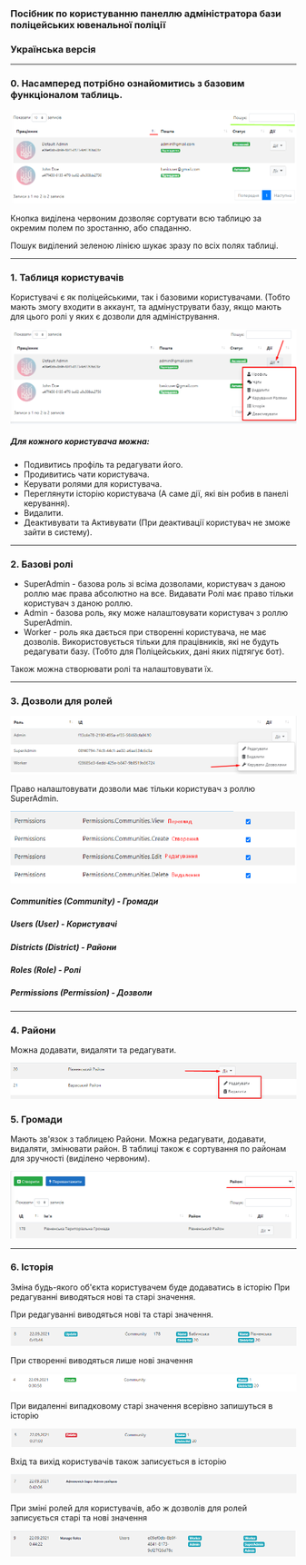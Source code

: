 ### Посібник по користуванню панеллю адміністратора бази поліцейських ювенальної поліції</h3>

### Українська версія

___

### 0. Насамперед потрібно ознайомитись з базовим функціоналом таблиць.

![приклад таблиці](WebUI/wwwroot/ReadmeFiles/datatable.png)

Кнопка виділена червоним дозволяє сортувати всю таблицю за окремим полем по зростанню, або спаданню.

Пошук виділений зеленою лінією шукає зразу по всіх полях таблиці.

___

### 1. Таблиця користувачів

Користувачі є як поліцейськими, так і базовими користувачами. (Тобто мають змогу входити в аккаунт, та адмінуструвати базу, якщо мають для цього ролі у яких є дозволи для адміністрування.

![приклад таблиці користувачів](WebUI/wwwroot/ReadmeFiles/users.png)

##### Для кожного користувача можна:
* Подивитись профіль та редагувати його.
* Продивитись чати користувача.
* Керувати ролями для користувача.
* Переглянути історію користувача (А саме дії, які він робив в панелі керування).
* Видалити.
* Деактивувати та Активувати (При деактивації користувач не зможе зайти в систему).

___

### 2. Базові ролі

* SuperAdmin - базова роль зі всіма дозволами, користувач з даною роллю має права абсолютно на все. Видавати Ролі має право тільки користувач з даною роллю.
*	Admin - базова роль, яку може налаштовувати користувач з роллю SuperAdmin.
*	Worker - роль яка дається при створенні користувача, не має дозволів. Використовується тільки для працівників, які не будуть редагувати базу. (Тобто для Поліцейських, дані яких підтягує бот).

Також можна створювати ролі та налаштовувати їх.

___

### 3. Дозволи для ролей

![приклад таблиці ролей](WebUI/wwwroot/ReadmeFiles/roles.png)

Право налаштовувати дозволи має тільки користувач з роллю SuperAdmin.

![приклад таблиці дозволів](WebUI/wwwroot/ReadmeFiles/rolespermissions.png)

##### Communities (Community) - Громади
##### Users (User) - Користувачі
##### Districts (District) - Райони
##### Roles (Role) - Ролі
##### Permissions (Permission) - Дозволи

___

### 4. Райони

Можна додавати, видаляти та редагувати.

![приклад таблиці районів](WebUI/wwwroot/ReadmeFiles/districts.png)

### 5. Громади

Мають зв'язок з таблицею Райони. Можна редагувати, додавати, видаляти, змінювати район. В таблиці також є сортування по районам для зручності (виділено червоним).

![приклад таблиці громад](WebUI/wwwroot/ReadmeFiles/community.png)

___

### 6. Історія

Зміна будь-якого об'єкта користувачем буде додаватись в історію
При редагуванні виводяться нові та старі значення.

При редагуванні виводяться нові та старі значення.

![приклад історії редагування](WebUI/wwwroot/ReadmeFiles/history1.png)

При створенні виводяться лише нові значення

![приклад історії створення](WebUI/wwwroot/ReadmeFiles/history2.png)

При видаленні випадковому старі значення всерівно запишуться в історію

![приклад історії видалення](WebUI/wwwroot/ReadmeFiles/history3.png)

Вхід та вихід користувачів також записується в історію

![приклад історії входу](WebUI/wwwroot/ReadmeFiles/history4.png)

При зміні ролей для користувачів, або ж дозволів для ролей записується старі та нові значення

![приклад історії зміни ролей](WebUI/wwwroot/ReadmeFiles/history5.png)
